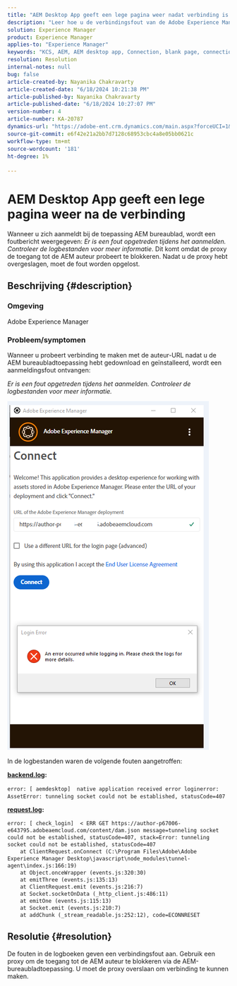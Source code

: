 ```yaml
---
title: "AEM Desktop App geeft een lege pagina weer nadat verbinding is gemaakt"
description: "Leer hoe u de verbindingsfout van de Adobe Experience Manager Desktop-toepassing verhelpt. Probeer proxy te omzeilen."
solution: Experience Manager
product: Experience Manager
applies-to: "Experience Manager"
keywords: "KCS, AEM, AEM desktop app, Connection, blank page, connection error"
resolution: Resolution
internal-notes: null
bug: false
article-created-by: Nayanika Chakravarty
article-created-date: "6/18/2024 10:21:38 PM"
article-published-by: Nayanika Chakravarty
article-published-date: "6/18/2024 10:27:07 PM"
version-number: 4
article-number: KA-20787
dynamics-url: "https://adobe-ent.crm.dynamics.com/main.aspx?forceUCI=1&pagetype=entityrecord&etn=knowledgearticle&id=6ac5de1e-c12d-ef11-840a-000d3a5b439f"
source-git-commit: e6f42e21a2bb7d7128c68953cbc4a8e05bb0621c
workflow-type: tm+mt
source-wordcount: '181'
ht-degree: 1%

---
```


# AEM Desktop App geeft een lege pagina weer na de verbinding


Wanneer u zich aanmeldt bij de toepassing AEM bureaublad, wordt een foutbericht weergegeven: *Er is een fout opgetreden tijdens het aanmelden. Controleer de logbestanden voor meer informatie*. Dit komt omdat de proxy de toegang tot de AEM auteur probeert te blokkeren. Nadat u de proxy hebt overgeslagen, moet de fout worden opgelost.

## Beschrijving {#description}


### <b>Omgeving</b>

Adobe Experience Manager

### <b>Probleem/symptomen</b>

Wanneer u probeert verbinding te maken met de auteur-URL nadat u de AEM bureaubladtoepassing hebt gedownload en geïnstalleerd, wordt een aanmeldingsfout ontvangen:

*Er is een fout opgetreden tijdens het aanmelden. Controleer de logbestanden voor meer informatie.*

![](assets/___72c5de1e-c12d-ef11-840a-000d3a5b439f___.png)

In de logbestanden waren de volgende fouten aangetroffen:

<b><u>backend.log</u>:</b>

`error: [ aemdesktop]  native application received error loginerror: AssetError: tunneling socket could not be established, statusCode=407`

<b><u>request.log</u>:</b>


```
error: [ check_login]  < ERR GET https://author-p67006-e643795.adobeaemcloud.com/content/dam.json message=tunneling socket could not be established, statusCode=407, stack=Error: tunneling socket could not be established, statusCode=407
    at ClientRequest.onConnect (C:\Program Files\Adobe\Adobe Experience Manager Desktop\javascript\node_modules\tunnel-agent\index.js:166:19)
    at Object.onceWrapper (events.js:320:30)
    at emitThree (events.js:135:13)
    at ClientRequest.emit (events.js:216:7)
    at Socket.socketOnData (_http_client.js:486:11)
    at emitOne (events.js:115:13)
    at Socket.emit (events.js:210:7)
    at addChunk (_stream_readable.js:252:12), code=ECONNRESET
```



## Resolutie {#resolution}


De fouten in de logboeken geven een verbindingsfout aan. Gebruik een proxy om de toegang tot de AEM auteur te blokkeren via de AEM-bureaubladtoepassing. U moet de proxy overslaan om verbinding te kunnen maken.
